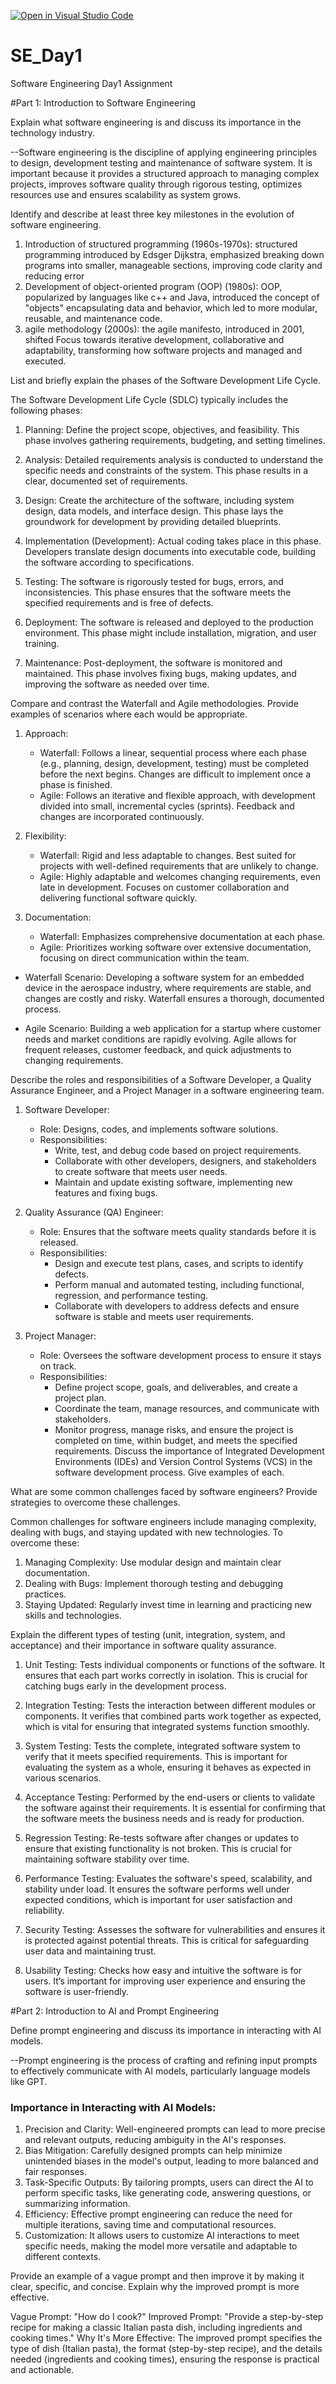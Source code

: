 [![Open in Visual Studio Code](https://classroom.github.com/assets/open-in-vscode-2e0aaae1b6195c2367325f4f02e2d04e9abb55f0b24a779b69b11b9e10269abc.svg)](https://classroom.github.com/online_ide?assignment_repo_id=15619379&assignment_repo_type=AssignmentRepo)
# SE_Day1
Software Engineering Day1 Assignment

#Part 1: Introduction to Software Engineering

Explain what software engineering is and discuss its importance in the technology industry.

--Software engineering is the discipline of applying engineering principles to design, development testing and maintenance of software system. It is important because it provides a structured approach to managing complex projects, improves software quality through rigorous testing, optimizes resources use and ensures scalability as system grows.

Identify and describe at least three key milestones in the evolution of software engineering.

1. Introduction of structured programming (1960s-1970s): structured programming introduced by Edsger Dijkstra, emphasized breaking down programs into smaller, manageable sections, improving code clarity and reducing error
2. Development of object-oriented program (OOP) (1980s): OOP, popularized by languages like c++ and Java, introduced the concept of "objects" encapsulating data and behavior, which led to more modular, reusable, and maintenance code.
3. agile methodology (2000s): the agile manifesto, introduced in 2001, shifted Focus towards iterative development, collaborative and adaptability, transforming how software projects and managed and executed.

List and briefly explain the phases of the Software Development Life Cycle.

The Software Development Life Cycle (SDLC) typically includes the following phases:

1. Planning: Define the project scope, objectives, and feasibility. This phase involves gathering requirements, budgeting, and setting timelines.

2. Analysis: Detailed requirements analysis is conducted to understand the specific needs and constraints of the system. This phase results in a clear, documented set of requirements.

3. Design: Create the architecture of the software, including system design, data models, and interface design. This phase lays the groundwork for development by providing detailed blueprints.

4. Implementation (Development): Actual coding takes place in this phase. Developers translate design documents into executable code, building the software according to specifications.

5. Testing: The software is rigorously tested for bugs, errors, and inconsistencies. This phase ensures that the software meets the specified requirements and is free of defects.

6. Deployment: The software is released and deployed to the production environment. This phase might include installation, migration, and user training.

7. Maintenance: Post-deployment, the software is monitored and maintained. This phase involves fixing bugs, making updates, and improving the software as needed over time.

Compare and contrast the Waterfall and Agile methodologies. Provide examples of scenarios where each would be appropriate.

1. Approach:
   - Waterfall: Follows a linear, sequential process where each phase (e.g., planning, design, development, testing) must be completed before the next begins. Changes are difficult to implement once a phase is finished.
   - Agile: Follows an iterative and flexible approach, with development divided into small, incremental cycles (sprints). Feedback and changes are incorporated continuously.

2. Flexibility:
   - Waterfall: Rigid and less adaptable to changes. Best suited for projects with well-defined requirements that are unlikely to change.
   - Agile: Highly adaptable and welcomes changing requirements, even late in development. Focuses on customer collaboration and delivering functional software quickly.

3. Documentation:
   - Waterfall: Emphasizes comprehensive documentation at each phase.
   - Agile: Prioritizes working software over extensive documentation, focusing on direct communication within the team.


- Waterfall Scenario: Developing a software system for an embedded device in the aerospace industry, where requirements are stable, and changes are costly and risky. Waterfall ensures a thorough, documented process.

- Agile Scenario: Building a web application for a startup where customer needs and market conditions are rapidly evolving. Agile allows for frequent releases, customer feedback, and quick adjustments to changing requirements.

Describe the roles and responsibilities of a Software Developer, a Quality Assurance Engineer, and a Project Manager in a software engineering team.

1. Software Developer:
   - Role: Designs, codes, and implements software solutions.
   - Responsibilities: 
     - Write, test, and debug code based on project requirements.
     - Collaborate with other developers, designers, and stakeholders to create software that meets user needs.
     - Maintain and update existing software, implementing new features and fixing bugs.

2. Quality Assurance (QA) Engineer:
   - Role: Ensures that the software meets quality standards before it is released.
   - Responsibilities:
     - Design and execute test plans, cases, and scripts to identify defects.
     - Perform manual and automated testing, including functional, regression, and performance testing.
     - Collaborate with developers to address defects and ensure software is stable and meets user requirements.

3. Project Manager:
   - Role: Oversees the software development process to ensure it stays on track.
   - Responsibilities:
     - Define project scope, goals, and deliverables, and create a project plan.
     - Coordinate the team, manage resources, and communicate with stakeholders.
     - Monitor progress, manage risks, and ensure the project is completed on time, within budget, and meets the specified requirements.
Discuss the importance of Integrated Development Environments (IDEs) and Version Control Systems (VCS) in the software development process. Give examples of each.


What are some common challenges faced by software engineers? Provide strategies to overcome these challenges.

Common challenges for software engineers include managing complexity, dealing with bugs, and staying updated with new technologies. To overcome these:

1. Managing Complexity: Use modular design and maintain clear documentation.
2. Dealing with Bugs: Implement thorough testing and debugging practices.
3. Staying Updated: Regularly invest time in learning and practicing new skills and technologies.

Explain the different types of testing (unit, integration, system, and acceptance) and their importance in software quality assurance.

1. Unit Testing: Tests individual components or functions of the software. It ensures that each part works correctly in isolation. This is crucial for catching bugs early in the development process.

2. Integration Testing: Tests the interaction between different modules or components. It verifies that combined parts work together as expected, which is vital for ensuring that integrated systems function smoothly.

3. System Testing: Tests the complete, integrated software system to verify that it meets specified requirements. This is important for evaluating the system as a whole, ensuring it behaves as expected in various scenarios.

4. Acceptance Testing: Performed by the end-users or clients to validate the software against their requirements. It is essential for confirming that the software meets the business needs and is ready for production.

5. Regression Testing: Re-tests software after changes or updates to ensure that existing functionality is not broken. This is crucial for maintaining software stability over time.

6. Performance Testing: Evaluates the software's speed, scalability, and stability under load. It ensures the software performs well under expected conditions, which is important for user satisfaction and reliability.

7. Security Testing: Assesses the software for vulnerabilities and ensures it is protected against potential threats. This is critical for safeguarding user data and maintaining trust.

8. Usability Testing: Checks how easy and intuitive the software is for users. It’s important for improving user experience and ensuring the software is user-friendly.

#Part 2: Introduction to AI and Prompt Engineering


Define prompt engineering and discuss its importance in interacting with AI models.

--Prompt engineering is the process of crafting and refining input prompts to effectively communicate with AI models, particularly language models like GPT.

### Importance in Interacting with AI Models:
1. Precision and Clarity: Well-engineered prompts can lead to more precise and relevant outputs, reducing ambiguity in the AI's responses.
2. Bias Mitigation: Carefully designed prompts can help minimize unintended biases in the model's output, leading to more balanced and fair responses.
3. Task-Specific Outputs: By tailoring prompts, users can direct the AI to perform specific tasks, like generating code, answering questions, or summarizing information.
4. Efficiency: Effective prompt engineering can reduce the need for multiple iterations, saving time and computational resources.
5. Customization: It allows users to customize AI interactions to meet specific needs, making the model more versatile and adaptable to different contexts.

Provide an example of a vague prompt and then improve it by making it clear, specific, and concise. Explain why the improved prompt is more effective.

Vague Prompt: "How do I cook?"
Improved Prompt: "Provide a step-by-step recipe for making a classic Italian pasta dish, including ingredients and cooking times."
Why It's More Effective: The improved prompt specifies the type of dish (Italian pasta), the format (step-by-step recipe), and the details needed (ingredients and cooking times), ensuring the response is practical and actionable.
